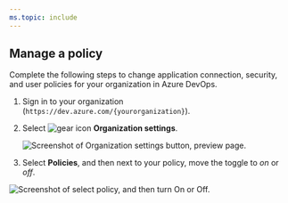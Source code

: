 ```yaml
---
ms.topic: include
---
```


## Manage a policy

Complete the following steps to change application connection, security, and user policies for your organization in Azure DevOps. 

1. Sign in to your organization (```https://dev.azure.com/{yourorganization}```).

2. Select ![gear icon](../media/icons/gear-icon.png) **Organization settings**.

   ![Screenshot of Organization settings button, preview page.](../media/settings/open-admin-settings-vert.png)

3. Select **Policies**,  and then next to your policy, move the toggle to *on* or *off*.

  ![Screenshot of select policy, and then turn On or Off.](../media/change-policies-preview.png)
